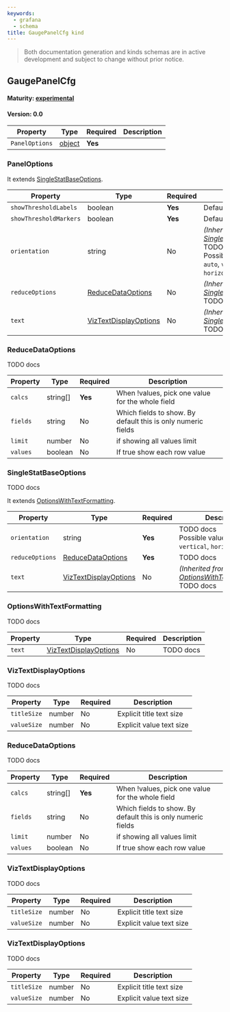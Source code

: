 ```yaml
---
keywords:
  - grafana
  - schema
title: GaugePanelCfg kind
---
```

> Both documentation generation and kinds schemas are in active development and subject to change without prior notice.

## GaugePanelCfg

#### Maturity: [experimental](../../../maturity/#experimental)
#### Version: 0.0



| Property       | Type                    | Required | Description |
|----------------|-------------------------|----------|-------------|
| `PanelOptions` | [object](#paneloptions) | **Yes**  |             |

### PanelOptions

It extends [SingleStatBaseOptions](#singlestatbaseoptions).

| Property               | Type                                            | Required | Description                                                                                                                                 |
|------------------------|-------------------------------------------------|----------|---------------------------------------------------------------------------------------------------------------------------------------------|
| `showThresholdLabels`  | boolean                                         | **Yes**  | Default: `false`.                                                                                                                           |
| `showThresholdMarkers` | boolean                                         | **Yes**  | Default: `true`.                                                                                                                            |
| `orientation`          | string                                          | No       | *(Inherited from [SingleStatBaseOptions](#singlestatbaseoptions))*<br/>TODO docs<br/>Possible values are: `auto`, `vertical`, `horizontal`. |
| `reduceOptions`        | [ReduceDataOptions](#reducedataoptions)         | No       | *(Inherited from [SingleStatBaseOptions](#singlestatbaseoptions))*<br/>TODO docs                                                            |
| `text`                 | [VizTextDisplayOptions](#viztextdisplayoptions) | No       | *(Inherited from [SingleStatBaseOptions](#singlestatbaseoptions))*<br/>TODO docs                                                            |

### ReduceDataOptions

TODO docs

| Property | Type     | Required | Description                                                   |
|----------|----------|----------|---------------------------------------------------------------|
| `calcs`  | string[] | **Yes**  | When !values, pick one value for the whole field              |
| `fields` | string   | No       | Which fields to show.  By default this is only numeric fields |
| `limit`  | number   | No       | if showing all values limit                                   |
| `values` | boolean  | No       | If true show each row value                                   |

### SingleStatBaseOptions

TODO docs

It extends [OptionsWithTextFormatting](#optionswithtextformatting).

| Property        | Type                                            | Required | Description                                                                              |
|-----------------|-------------------------------------------------|----------|------------------------------------------------------------------------------------------|
| `orientation`   | string                                          | **Yes**  | TODO docs<br/>Possible values are: `auto`, `vertical`, `horizontal`.                     |
| `reduceOptions` | [ReduceDataOptions](#reducedataoptions)         | **Yes**  | TODO docs                                                                                |
| `text`          | [VizTextDisplayOptions](#viztextdisplayoptions) | No       | *(Inherited from [OptionsWithTextFormatting](#optionswithtextformatting))*<br/>TODO docs |

### OptionsWithTextFormatting

TODO docs

| Property | Type                                            | Required | Description |
|----------|-------------------------------------------------|----------|-------------|
| `text`   | [VizTextDisplayOptions](#viztextdisplayoptions) | No       | TODO docs   |

### VizTextDisplayOptions

TODO docs

| Property    | Type   | Required | Description              |
|-------------|--------|----------|--------------------------|
| `titleSize` | number | No       | Explicit title text size |
| `valueSize` | number | No       | Explicit value text size |

### ReduceDataOptions

TODO docs

| Property | Type     | Required | Description                                                   |
|----------|----------|----------|---------------------------------------------------------------|
| `calcs`  | string[] | **Yes**  | When !values, pick one value for the whole field              |
| `fields` | string   | No       | Which fields to show.  By default this is only numeric fields |
| `limit`  | number   | No       | if showing all values limit                                   |
| `values` | boolean  | No       | If true show each row value                                   |

### VizTextDisplayOptions

TODO docs

| Property    | Type   | Required | Description              |
|-------------|--------|----------|--------------------------|
| `titleSize` | number | No       | Explicit title text size |
| `valueSize` | number | No       | Explicit value text size |

### VizTextDisplayOptions

TODO docs

| Property    | Type   | Required | Description              |
|-------------|--------|----------|--------------------------|
| `titleSize` | number | No       | Explicit title text size |
| `valueSize` | number | No       | Explicit value text size |


